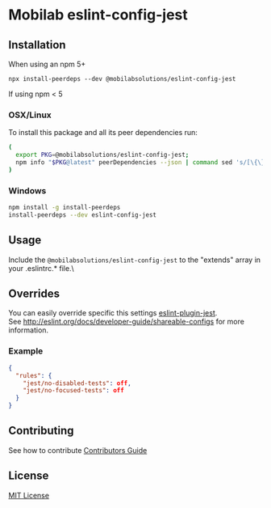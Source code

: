 # Mobilab eslint-config-jest

## Installation

When using an npm 5+

`npx install-peerdeps --dev @mobilabsolutions/eslint-config-jest`

If using npm < 5

### OSX/Linux

To install this package and all its peer dependencies run:

```bash
(
  export PKG=@mobilabsolutions/eslint-config-jest;
  npm info "$PKG@latest" peerDependencies --json | command sed 's/[\{\},]//g ; s/: /@/g' | xargs npm install --save-dev "$PKG@latest"
)
```

### Windows

```bash
npm install -g install-peerdeps
install-peerdeps --dev eslint-config-jest
```

## Usage

Include the `@mobilabsolutions/eslint-config-jest` to the "extends" array in your .eslintrc.\* file.\

## Overrides

You can easily override specific this settings [eslint-plugin-jest](https://github.com/jest-community/eslint-plugin-jest).\
See http://eslint.org/docs/developer-guide/shareable-configs for more information.

### Example

```json
{
  "rules": {
    "jest/no-disabled-tests": off,
    "jest/no-focused-tests": off
  }
}
```

## Contributing
See how to contribute [Contributors Guide](./../../CONTRIBUTING.md)

## License
[MIT License](./../../LICENSE.md)

